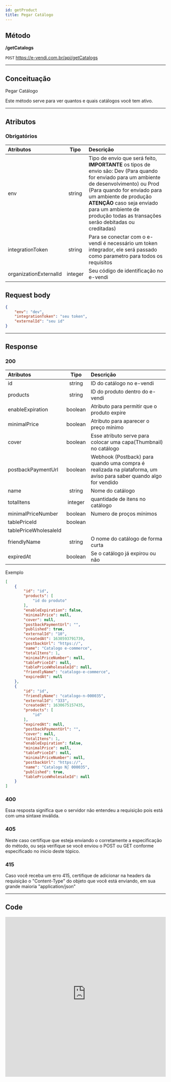 ```yaml
---
id: getProduct
title: Pegar Catálogo
---
```


## Método

**/getCatalogs**

`POST` https://e-vendi.com.br/api/getCatalogs

---

## Conceituação 

Pegar Catálogo

Este método serve para ver quantos e quais catálogos você tem ativo.

---

## Atributos

### Obrigatórios

| Atributos | Tipo | Descrição |
| :-- | :-: | :-- |
| env | string | Tipo de envio que será feito, **IMPORTANTE** os tipos de envio são: Dev (Para quando for enviado para um ambiente de desenvolvimento) ou Prod (Para quando for enviado para um ambiente de produção **ATENÇÃO** caso seja enviado para um ambiente de produção todas as transações serão debitadas ou creditadas) |
| integrationToken | string | Para se conectar com o e-vendi é necessário um token integrador, ele será passado como parametro para todos os requisitos | 
| organizationExternalId | integer | Seu código de identificação no e-vendi |

## Request body

```json
{
    "env": "dev",
    "integrationToken": "seu token",
    "externalId": "seu id"
}
```

---

## Response

### 200

| Atributos | Tipo | Descrição |
| :-- | :-: | :-- |
| id | string | ID do catálogo no e-vendi |
| products | string | ID do produto dentro do e-vendi |
| enableExpiration | boolean | Atributo para permitir que o produto expire |
| minimalPrice | boolean | Atributo para aparecer o preço mínimo |
| cover | boolean | Esse atributo serve para colocar uma capa(Thumbnail) no catálogo |
| postbackPaymentUrl | boolean | Webhook (Postback) para quando uma compra é realizada na plataforma, um aviso para saber quando algo for vendido |
| name | string | Nome do catálogo | 
| totalItens | integer | quantidade de itens no catálogo |
| minimalPriceNumber | boolean | Numero de proços mínimos |
| tablePriceId | boolean |  |
| tablePriceWholesaleId | |
| friendlyName | string | O nome do catálogo de forma curta |
| expiredAt | boolean | Se o catálogo já expirou ou não |

Exemplo

```json
[
    {
        "id": "id",
        "products": [
            "id do produto"
        ],
        "enableExpiration": false,
        "minimalPrice": null,
        "cover": null,
        "postbackPaymentUrl": "",
        "published": true,
        "externalId": "10",
        "createdAt": 1630593791739,
        "postbackUrl": "https://",
        "name": "Catalogo e-commerce",
        "totalItens": 1,
        "minimalPriceNumber": null,
        "tablePriceId": null,
        "tablePriceWholesaleId": null,
        "friendlyName": "catalogo-e-commerce",
        "expiredAt": null
    },
    {
        "id": "id",
        "friendlyName": "catalogo-n-000035",
        "externalId": "333",
        "createdAt": 1630675157435,
        "products": [
            "id"
        ],
        "expiredAt": null,
        "postbackPaymentUrl": "",
        "cover": null,
        "totalItens": 1,
        "enableExpiration": false,
        "minimalPrice": null,
        "tablePriceId": null,
        "minimalPriceNumber": null,
        "postbackUrl": "https://",
        "name": "Catalogo N∫ 000035",
        "published": true,
        "tablePriceWholesaleId": null
    }
]
```
### 400 

Essa resposta significa que o servidor não entendeu a requisição pois está com uma sintaxe inválida.

### 405

Neste caso certifique que esteja enviando o corretamente a especificação do método, ou seja verifique se você enviou o POST ou GET conforme especificado no inicio deste tópico.

### 415

Caso você receba um erro 415, certifique de adicionar na headers da requisição o "Content-Type" do objeto que você está enviando, em sua grande maioria "application/json"

---

## Code

<iframe src="https://raw.githubusercontent.com/e-vendi/e-vendi-docs/main/json-examples/getProduct.json" frameborder="0" scrolling="no" width="100%" height="500px" seamless></iframe>
